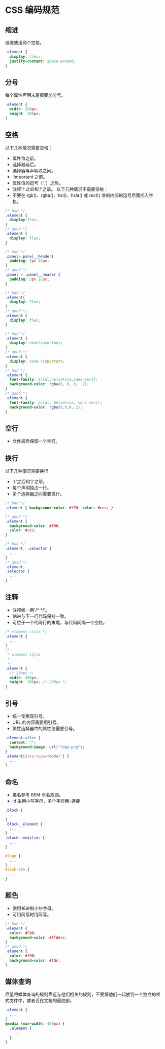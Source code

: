 # CSS 编码规范

## 缩进
缩进使用两个空格。
``` css
.element {
  display: flex;
  justify-content: space-around;
}
```

## 分号
每个属性声明末尾都要加分号。
``` css
.element {
  width: 200px;
  height: 200px;
}
```

## 空格
以下几种情况需要空格：
- 属性值之前。
- 选择器前后。
- 选择器与声明块之间。
- !important 之前。
- 属性值的逗号（','）之后。
- 注释'/*'之后和'*/'之前。
以下几种情况不需要空格：
- 不要在 rgb()、rgba()、hsl()、hsla() 或 rect() 值的内部的逗号后面插入空格。

``` css
/* bad */
.element {
  display:flex;
}
/* good */
.element {
  display: flex;
}

/* bad */
.panel>.panel__header{
  padding: 5px 10px;
}
/* good */
.panel > .panel__header {
  padding: 5px 10px;
}

/* bad */
.element{
  display: flex;
}
/* good */
.element {
  display: flex;
}

/* bad */
.element {
  display: none!ipmortant;
}
/* good */
.element {
  display: none !important;
}
/* bad */
.element {
  font-family: arial,helvetica,sans-serif;
  background-color: rgba(0, 0, 0, .2);
}
/* good */
.element {
  font-family: arial, helvetica, sans-serif;
  background-color: rgba(0,0,0,.2);
}
```

## 空行
- 文件最后保留一个空行。

## 换行
以下几种情况需要换行
- '{'之后和'}'之前。
- 每个声明独占一行。
- 多个选择器之间需要换行。

``` css
/* bad */
.element { background-color: #f90; color: #ccc; }

/* good */
.element {
  background-color: #f90;
  color: #ccc;
}

/* bad */
.element, .selector {
  ...
}
/* good */
.element,
.selector {
  ...
}
```

## 注释
- 注释统一用'/* */'。
- 缩进与下一行代码保持一致。
- 可位于一个代码行的末尾，与代码间隔一个空格。

``` css
/* element style */
.element {
  ...
}
/*
 * element style
 * ...
 */
.element {
  /* 200px */
  width: 200px;
  height: 200px; /* 200px */
}
```

## 引号
- 统一使用双引号。
- URL 的内容需要用引号。
- 属性选择器中的属性值需要引号。

``` css
.element:after {
  content: "";
  background-image: url("logo.png");
}
.element[data-type="model"] {
  ...
}
```

## 命名
- 类名参考 BEM 命名规则。
- id 采用小写字母，多个字母用`-`连接

``` css
.block {
  ...
}
.block__element {
  ...
}
.block--modifier {
  ...
}

#logo {
  ...
}
#link-ofo {
  ...
}
```

## 颜色
- 使用16进制小些字母。
- 可用简写时用简写。

``` css
/* bad */
.element {
  color: #F90;
  background-color: #ffddcc;
}
/* good */
.element {
  color: #f90;
  background-color: #fdc;
}
```

## 媒体查询
尽量将媒体查询的规则靠近与他们相关的规则，不要将他们一起放到一个独立的样式文件中，或者丢在文档的最底部。

``` css
.element {
  ...
}
@media (min-width: 480px) {
  .element {
    ...
  }
}
```